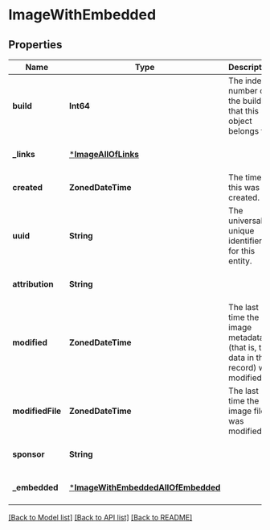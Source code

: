 # ImageWithEmbedded


## Properties
Name | Type | Description | Notes
------------ | ------------- | ------------- | -------------
**build** | **Int64** | The index number of the build that this object belongs to. | [default to nothing]
**_links** | [***ImageAllOfLinks**](ImageAllOfLinks.md) |  | [default to nothing]
**created** | **ZonedDateTime** | The time this was created. | [default to nothing]
**uuid** | **String** | The universally unique identifier for this entity. | [default to nothing]
**attribution** | **String** |  | [default to nothing]
**modified** | **ZonedDateTime** | The last time the image metadata (that is, the data in this record) was modified. | [default to nothing]
**modifiedFile** | **ZonedDateTime** | The last time the image file was modified. | [default to nothing]
**sponsor** | **String** |  | [default to nothing]
**_embedded** | [***ImageWithEmbeddedAllOfEmbedded**](ImageWithEmbeddedAllOfEmbedded.md) |  | [default to nothing]


[[Back to Model list]](../README.md#models) [[Back to API list]](../README.md#api-endpoints) [[Back to README]](../README.md)


